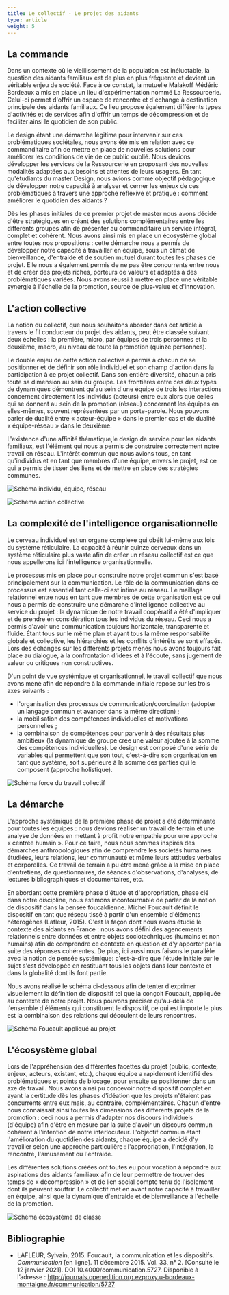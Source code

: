 ```yaml
---
title: Le collectif - Le projet des aidants 
type: article
weight: 5
---
```


## La commande

Dans un contexte où le vieillissement de la population est inéluctable, la question des aidants familiaux est de plus en plus fréquente et devient un véritable enjeu de société. Face à ce constat, la mutuelle Malakoff Médéric Bordeaux a mis en place un lieu d'expérimentation nommé La Ressourcerie. Celui-ci permet d'offrir un espace de rencontre et d'échange à destination principale des aidants familiaux. Ce lieu propose également différents types d'activités et de services afin d'offrir un temps de décompression et de faciliter ainsi le quotidien de son public.

Le design étant une démarche légitime pour intervenir sur ces problématiques sociétales, nous avons été mis en relation avec ce commanditaire afin de mettre en place de nouvelles solutions pour améliorer les conditions de vie de ce public oublié. Nous devions développer les services de la Ressourcerie en proposant des nouvelles modalités adaptées aux besoins et attentes de leurs usagers. En tant qu'étudiants du master Design, nous avions comme objectif pédagogique de développer notre capacité à analyser et cerner les enjeux de ces problématiques à travers une approche réflexive et pratique : comment améliorer le quotidien des aidants ?

Dès les phases initiales de ce premier projet de master nous avons décidé d'être stratégiques en créant des solutions complémentaires entre les différents groupes afin de présenter au commanditaire un service intégral, complet et cohérent. Nous avons ainsi mis en place un écosystème global entre toutes nos propositions : cette démarche nous a permis de développer notre capacité à travailler en équipe, sous un climat de bienveillance, d'entraide et de soutien mutuel durant toutes les phases de projet. Elle nous a également permis de ne pas être concurrents entre nous et de créer des projets riches, porteurs de valeurs et adaptés à des problématiques variées. Nous avons réussi à mettre en place une véritable synergie à l'échelle de la promotion, source de plus-value et d'innovation.

## L'action collective

La notion du collectif, que nous souhaitons aborder dans cet article à travers le fil conducteur du projet des aidants, peut être classée suivant deux échelles : la première, micro, par équipes de trois personnes et la deuxième, macro, au niveau de toute la promotion (quinze personnes).

Le double enjeu de cette action collective a permis à chacun de se positionner et de définir son rôle individuel et son champ d'action dans la participation à ce projet collectif. Dans son entière diversité, chacun a pris toute sa dimension au sein du groupe. Les frontières entre ces deux types de dynamiques démontrent qu'au sein d'une équipe de trois les interactions concernent directement les individus (acteurs) entre eux alors que celles qui se donnent au sein de la promotion (réseau) concernent les équipes en elles-mêmes, souvent représentées par un porte-parole. Nous pouvons parler de dualité entre « acteur-équipe » dans le premier cas et de dualité « équipe-réseau » dans le deuxième.

L'existence d'une affinité thématique,le design de service pour les aidants familiaux, est l'élément qui nous a permis de construire correctement notre travail en réseau. L'intérêt commun que nous avions tous, en tant qu'individus et en tant que membres d'une équipe, envers le projet, est ce qui a permis de tisser des liens et de mettre en place des stratégies communes.

![Schéma individu, équipe, réseau]()

![Schéma action collective]()

## La complexité de l'intelligence organisationnelle

Le cerveau individuel est un organe complexe qui obéit lui-même aux lois du système réticulaire. La capacité à réunir quinze cerveaux dans un système réticulaire plus vaste afin de créer un réseau collectif est ce que nous appellerons ici l'intelligence organisationnelle.

Le processus mis en place pour construire notre projet commun s'est basé principalement sur la communication. Le rôle de la communication dans ce processus est essentiel tant celle-ci est intime au réseau. Le maillage relationnel entre nous en tant que membres de cette organisation est ce qui nous a permis de construire une démarche d'intelligence collective au service du projet : la dynamique de notre travail coopératif a été d'impliquer et de prendre en considération tous les individus du réseau. Ceci nous a permis d'avoir une communication toujours horizontale, transparente et fluide. Étant tous sur le même plan et ayant tous la même responsabilité globale et collective, les hiérarchies et les conflits d'intérêts se sont effacés. Lors des échanges sur les différents projets menés nous avons toujours fait place au dialogue, à la confrontation d'idées et à l'écoute, sans jugement de valeur ou critiques non constructives.

D'un point de vue systémique et organisationnel, le travail collectif que nous avons mené afin de répondre à la commande initiale repose sur les trois axes suivants :

- l'organisation des processus de communication/coordination (adopter un langage commun et avancer dans la même direction) ;
- la mobilisation des compétences individuelles et motivations personnelles ;
- la combinaison de compétences pour parvenir à des résultats plus ambitieux (la dynamique de groupe crée une valeur ajoutée à la somme des compétences individuelles). Le design est composé d'une série de variables qui permettent que son tout, c'est-à-dire son organisation en tant que système, soit supérieure à la somme des parties qui le composent (approche holistique).

![Schéma force du travail collectif]()

## La démarche

L'approche systémique de la première phase de projet a été déterminante pour toutes les équipes : nous devions réaliser un travail de terrain et une analyse de données en mettant à profit notre empathie pour une approche « centrée humain ». Pour ce faire, nous nous sommes inspirés des démarches anthropologiques afin de comprendre les sociétés humaines étudiées, leurs relations, leur communauté et même leurs attitudes verbales et corporelles. Ce travail de terrain a pu être mené grâce à la mise en place d'entretiens, de questionnaires, de séances d'observations, d'analyses, de lectures bibliographiques et documentaires, etc.

En abordant cette première phase d'étude et d'appropriation, phase clé dans notre discipline, nous estimons incontournable de parler de la notion de dispositif dans la pensée foucaldienne. Michel Foucault définit le dispositif en tant que réseau tissé à partir d'un ensemble d'éléments hétérogènes (Lafleur, 2015). C'est la façon dont nous avons étudié le contexte des aidants en France : nous avons défini des agencements relationnels entre données et entre objets sociotechniques (humains et non humains) afin de comprendre ce contexte en question et d'y apporter par la suite des réponses cohérentes. De plus, ici aussi nous faisons le parallèle avec la notion de pensée systémique: c'est-à-dire que l'étude initiale sur le sujet s'est développée en restituant tous les objets dans leur contexte et dans la globalité dont ils font partie.

Nous avons réalisé le schéma ci-dessous afin de tenter d'exprimer visuellement la définition de dispositif tel que la conçoit Foucault, appliquée au contexte de notre projet. Nous pouvons préciser qu'au-delà de l'ensemble d'éléments qui constituent le dispositif, ce qui est importe le plus est la combinaison des relations qui découlent de leurs rencontres.

![Schéma Foucault appliqué au projet]()

## L'écosystème global

Lors de l'appréhension des différentes facettes du projet (public, contexte, enjeux, acteurs, existant, etc.), chaque équipe a rapidement identifié des problématiques et points de blocage, pour ensuite se positionner dans un axe de travail. Nous avons ainsi pu concevoir notre dispositif complet en ayant la certitude dès les phases d'idéation que les projets n'étaient pas concurrents entre eux mais, au contraire, complémentaires. Chacun d'entre nous connaissait ainsi toutes les dimensions des différents projets de la promotion : ceci nous a permis d'adapter nos discours individuels (d'équipe) afin d'être en mesure par la suite d'avoir un discours commun cohérent à l'intention de notre interlocuteur. L'objectif commun étant l'amélioration du quotidien des aidants, chaque équipe a décidé d'y travailler selon une approche particulière : l'appropriation, l'intégration, la rencontre, l'amusement ou l'entraide.

Les différentes solutions créées ont toutes eu pour vocation à répondre aux aspirations des aidants familiaux afin de leur permettre de trouver des temps de « décompression » et de lien social compte tenu de l'isolement dont ils peuvent souffrir. Le collectif met en avant notre capacité à travailler en équipe, ainsi que la dynamique d'entraide et de bienveillance à l'échelle de la promotion.

![Schéma écosystème de classe]()

## Bibliographie

- LAFLEUR, Sylvain, 2015. Foucault, la communication et les dispositifs. *Communication* [en ligne]. 11 décembre 2015. Vol. 33, n° 2. [Consulté le 12 janvier 2021]. DOI 10.4000/communication.5727. Disponible à l’adresse : http://journals.openedition.org.ezproxy.u-bordeaux-montaigne.fr/communication/5727


